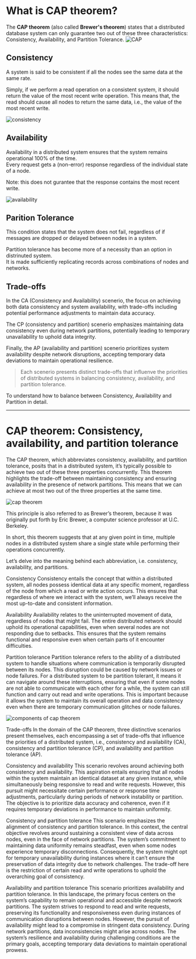 # What is CAP theorem?

The **CAP theorem** (also called **Brewer's theorem**) states that a distributed database system can only guarantee two out of these three characteristics:  
 Consistency, Availability, and Partition Tolerance.
![CAP](./images/CAP%20theorem.png)

## Consistency

A system is said to be consistent if all the nodes see the same data at the same rate.

Simply, if we perform a read operation on a consistent system, it should return the value of the most recent write operation. This means that, the read should cause all nodes to return the same data, i.e., the value of the most recent write.

![consistency](./images/consitency.png)

## Availability

Availability in a distributed system ensures that the system remains operational 100% of the time.  
 Every request gets a (non-error) response regardless of the individual state of a node.

Note: this does not gurantee that the response contains the most recent write.

![availability](./images/availability.png)

## Parition Tolerance

This condition states that the system does not fail, regardless of if messages are dropped or delayed between nodes in a system.

Partition tolerance has become more of a necessity than an option in distrinuted system.  
 It is made sufficiently replicating records across combinations of nodes and networks.

## Trade-offs

In the CA (Consistency and Availability) scenerio, the focus on achieving both data consistency and system availability, with trade-offs including potential performance adjustments to maintain data accuracy.

The CP (consistency and partition) scenerio emphasizes maintaining data consistency even during network partitions, potentially leading to temporary unavailability to uphold data integrity.

Finally, the AP (availability and partition) scenerio prioritizes system availability despite network disruptions, accepting temporary data deviations to maintain operational resilience.

> Each scenerio presents distinct trade-offs that influenve the priorities of distributed systems in balancing consistency, availability, and partition tolerance.

To understand how to balance between Consistency, Availability and Partition in detail.

---

# CAP theorem: Consistency, availability, and partition tolerance

The CAP theorem, which abbreviates consistency, availability, and partition tolerance, posits that in a distributed system, it’s typically possible to achieve two out of these three properties concurrently. This theorem highlights the trade-off between maintaining consistency and ensuring availability in the presence of network partitions. This means that we can achieve at most two out of the three properties at the same time.

![cap theorem](./images/cap%20theore.png)

This principle is also referred to as Brewer’s theorem, because it was originally put forth by Eric Brewer, a computer science professor at U.C. Berkeley.

In short, this theorem suggests that at any given point in time, multiple nodes in a distributed system share a single state while performing their operations concurrently.

Let’s delve into the meaning behind each abbreviation, i.e. consistency, availability, and partitions.

Consistency
Consistency entails the concept that within a distributed system, all nodes possess identical data at any specific moment, regardless of the node from which a read or write action occurs. This ensures that regardless of where we interact with the system, we’ll always receive the most up-to-date and consistent information.

Availability
Availability relates to the uninterrupted movement of data, regardless of nodes that might fail. The entire distributed network should uphold its operational capabilities, even when several nodes are not responding due to setbacks. This ensures that the system remains functional and responsive even when certain parts of it encounter difficulties.

Partition tolerance
Partition tolerance refers to the ability of a distributed system to handle situations where communication is temporarily disrupted between its nodes. This disruption could be caused by network issues or node failures. For a distributed system to be partition tolerant, it means it can navigate around these interruptions, ensuring that even if some nodes are not able to communicate with each other for a while, the system can still function and carry out read and write operations. This is important because it allows the system to maintain its overall operation and data consistency even when there are temporary communication glitches or node failures.

![components of cap theorem](./images/components%20of%20cap%20theorem.png)

Trade-offs
In the domain of the CAP theorem, three distinctive scenarios present themselves, each encompassing a set of trade-offs that influence the priorities of a distributed system, i.e., consistency and availability (CA), consistency and partition tolerance (CP), and availability and partition tolerance (AP).

Consistency and availability
This scenario revolves around achieving both consistency and availability. This aspiration entails ensuring that all nodes within the system maintain an identical dataset at any given instance, while simultaneously being responsive to read and write requests. However, this pursuit might necessitate certain performance or response time adjustments, particularly during periods of network instability or partition. The objective is to prioritize data accuracy and coherence, even if it requires temporary deviations in performance to maintain uniformity.

Consistency and partition tolerance
This scenario emphasizes the alignment of consistency and partition tolerance. In this context, the central objective revolves around sustaining a consistent view of data across nodes, even in the face of network partitions. The system’s commitment to maintaining data uniformity remains steadfast, even when some nodes experience temporary disconnections. Consequently, the system might opt for temporary unavailability during instances where it can’t ensure the preservation of data integrity due to network challenges. The trade-off here is the restriction of certain read and write operations to uphold the overarching goal of consistency.

Availability and partition tolerance
This scenario prioritizes availability and partition tolerance. In this landscape, the primary focus centers on the system’s capability to remain operational and accessible despite network partitions. The system strives to respond to read and write requests, preserving its functionality and responsiveness even during instances of communication disruptions between nodes. However, the pursuit of availability might lead to a compromise in stringent data consistency. During network partitions, data inconsistencies might arise across nodes. The system’s resilience and availability during challenging conditions are the primary goals, accepting temporary data deviations to maintain operational prowess.
